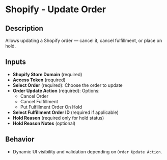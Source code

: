 # Shopify - Update Order

## Description
Allows updating a Shopify order — cancel it, cancel fulfillment, or place on hold.

## Inputs
- **Shopify Store Domain** (required)
- **Access Token** (required)
- **Select Order** (required): Choose the order to update
- **Order Update Action** (required): Options:
  - Cancel Order
  - Cancel Fulfillment
  - Put Fulfillment Order On Hold
- **Select Fulfillment Order ID** (required if applicable)
- **Hold Reason** (required only for hold status)
- **Hold Reason Notes** (optional)

## Behavior
- Dynamic UI visibility and validation depending on `Order Update Action`.
